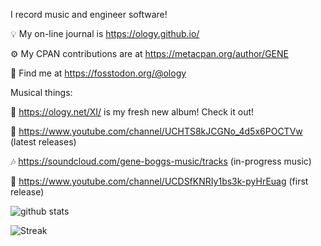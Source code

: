 I record music and engineer software!

💡 My on-line journal is https://ology.github.io/

⚙️ My CPAN contributions are at https://metacpan.org/author/GENE

🙌 Find me at https://fosstodon.org/@ology

Musical things:

🌟 https://ology.net/XI/ is my fresh new album! Check it out!

🎵 https://www.youtube.com/channel/UCHTS8kJCGNo_4d5x6POCTVw (latest releases)

🎶 https://soundcloud.com/gene-boggs-music/tracks (in-progress music)

🐣 https://www.youtube.com/channel/UCDSfKNRIy1bs3k-pyHrEuag (first release)

![github stats](https://github-readme-stats.vercel.app/api?username=ology&count_private=true&show_icons=true)

![Streak](https://streak-stats.demolab.com/?user=ology&type=png)
